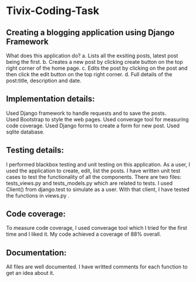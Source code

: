 # Tivix-Coding-Task

 Creating a blogging application using Django Framework
 -----------------------------------------------------------
 
 What does this application do?
 a. Lists all the exsiting posts, latest post being the first.
 b. Creates a new post by clicking create button on the top right corner of the home page.
 c. Edits the post by clicking on the post and then click the edit button on the top right corner.
 d. Full details of the post:title, description and date.
 
 Implementation details:
 ------------------------------------------------------------
 
 Used Django framework to handle requests and to save the posts.                                                                              
 Used Bootstrap to style the web pages.
 Used converage tool for measuring code coverage.
 Used Django forms to create a form for new post.
 Used sqlite database.
 
 Testing details:
 -------------------------------------------------------------
 
I performed blackbox testing and unit testing on this application. As a user, I used the application to create, edit, list the posts. I have written unit test cases to test the functionality of all the components. There are two files: tests_views.py and tests_models.py which are related to tests. I used Client() from django.test to simulate as a user. With that client, I have tested the functions in views.py . 
 
Code coverage:
-------------------------------------------------------------

To measure code coverage, I used converage tool which I tried for the first time and I liked it. My code achieved a coverage of 88% overall.
 
 Documentation: 
 -------------------------------------------------------------
 All files are well documented. I have writted comments for each function to get an idea about it.


